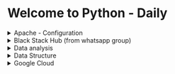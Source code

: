 # Welcome to Python - Daily
<details>
<summary>Apache - Configuration</summary>
# Apache Hosting on VPS: Advantages and Disadvantages

## Introduction

When it comes to hosting web applications on a Virtual Private Server (VPS), Apache remains a popular choice among developers and system administrators. This README aims to explore the advantages and disadvantages of using Apache as the web server for hosting Python applications on a VPS. Additionally, a sample Apache configuration file (`app.py`) for a Django project is provided, which can serve as a starting point for other Python web applications.

## Advantages of Apache Hosting on VPS

### 1. Robust and Proven

Apache is one of the oldest and most widely used web servers globally, with a proven track record for stability and reliability. Its long-standing presence in the industry makes it a trusted choice for hosting applications on VPS environments.

### 2. Configurability

Apache offers a high level of configurability, allowing users to fine-tune various settings to meet the specific requirements of their applications. This flexibility is particularly beneficial when hosting diverse types of web applications, including Django, Flask, and other Python frameworks.

### 3. Modularity

Apache is designed with a modular architecture, enabling the use of modules to extend its functionality. This modular approach allows users to add or remove features based on their needs, enhancing performance and security without unnecessary overhead.

### 4. Support for Multiple Programming Languages

While the provided sample configuration is tailored for Django, Apache has the versatility to host web applications written in various programming languages. This includes support for Python, PHP, Ruby, and more, making it a versatile choice for multi-language environments.

### 5. SSL/TLS Support

Apache easily integrates with SSL/TLS protocols, providing a secure connection between clients and the server. This is crucial for applications that handle sensitive information, ensuring data integrity and confidentiality.

## Disadvantages of Apache Hosting on VPS

### 1. Resource Usage

Apache's process-based architecture may consume more system resources compared to event-driven web servers like Nginx. In scenarios with limited resources, Apache may not be the most efficient choice, especially when handling a large number of concurrent connections.

### 2. Configuration Complexity

While configurability is an advantage, it can also lead to complexity, especially for users unfamiliar with Apache's configuration syntax. Incorrect configurations may result in unexpected behavior or security vulnerabilities.

### 3. Learning Curve

For users new to web hosting and server management, Apache's extensive feature set and configuration options can present a steep learning curve. It may require time and effort to become proficient in optimizing Apache for specific use cases.

## Sample Apache Configuration (`app.py`)

The provided `app.py` is a sample Apache configuration file tailored for a Django project. This configuration assumes that the project is structured similarly to the provided Django project structure and can be used as a starting point for other Python web applications. Please review and modify the paths, usernames, and domain names based on your specific setup.

### Usage

1. Copy the `app.py` configuration into your Apache configuration file, typically located at `/etc/apache2/sites-available/`.
2. Update paths, usernames, and domain names as needed.
3. If you don't have SSL certificates, you can comment out the lines:
   ```apache
   # SSLCertificateFile /etc/letsencrypt/live/domain.com-0001/fullchain.pem
   # SSLCertificateKeyFile /etc/letsencrypt/live/domain.com-0001/privkey.pem
   ```
**Note:** Always prioritize the security of sensitive information, such as usernames, paths, and SSL certificates.


</details>
<details>
<summary>Black Stack Hub (from whatsapp group)</summary>
# Welcome to the BlackStackHub Support Code Repository

This repository contains support code for the Python-Daily project. The code here is meant to address reported bugs, provide modifications, and support discussions within our WhatsApp group.

## How to Join Our WhatsApp Group

If you have questions, encounter issues, or want to engage in discussions, you can join our WhatsApp group. Click on the following link to join: [Join WhatsApp Group](https://chat.whatsapp.com/IVvrrF9Wq7OHWk5x4XNk9K)

## BlackStackHub GitHub Organization

Explore more projects and contributions by visiting our GitHub organization at [github.com/blackstackhub](https://github.com/blackstackhub).

## Folder Structure

- **blackstackhub/**
  - *Support Code:* Contains additional code to address reported bugs and provide solutions.
  - *Modifications:* Code modifications for enhancing features or fixing issues.

Feel free to explore, contribute, and engage with the community! If you encounter any issues or have questions, don't hesitate to reach out in the WhatsApp group.

Happy coding!

</details>
<details>
<summary>Data analysis</summary>

# Fruit Sales Analysis

This contains a Python script for analyzing and visualizing fruit sales over time. The script uses the Pandas library for data manipulation and Matplotlib for creating plots.

Data analysis is a crucial component in various fields and industries for several reasons.
Check out [django-analyst](https://github.com/devfemibadmus/django-analyst) a software that provide analysis for models in your django project
Here's a more detailed explanation of why data analysis is needed:

1.  **Informed Decision-Making:**
    
    -   **What it means:** Data analysis enables organizations to make informed decisions by extracting valuable insights from raw data.
    -   **Why it's needed:** Decision-makers can better understand patterns, trends, and correlations within their data, allowing them to make strategic and informed choices.
2.  **Identifying Trends and Patterns:**
    
    -   **What it means:** Data analysis helps in recognizing trends and patterns within datasets that might not be apparent at first glance.
    -   **Why it's needed:** Identifying trends can provide valuable insights into market dynamics, customer behavior, and other factors critical for business success.
3.  **Performance Measurement:**
    
    -   **What it means:** Organizations use data analysis to assess their performance against predefined metrics and goals.
    -   **Why it's needed:** Measuring performance helps in evaluating the effectiveness of strategies, campaigns, and overall business operations.
4.  **Customer Understanding:**
    
    -   **What it means:** Analyzing customer data allows businesses to understand customer preferences, behaviors, and needs.
    -   **Why it's needed:** This understanding is essential for tailoring products, services, and marketing strategies to meet customer expectations and enhance customer satisfaction.
5.  **Risk Management:**
    
    -   **What it means:** Data analysis assists in identifying and mitigating potential risks by evaluating historical data and predicting future outcomes.
    -   **Why it's needed:** Businesses can proactively manage risks, anticipate challenges, and implement strategies to minimize negative impacts.
6.  **Resource Optimization:**
    
    -   **What it means:** Data analysis helps in optimizing resource allocation, whether it's time, money, or personnel.
    -   **Why it's needed:** Efficient resource allocation ensures that organizations maximize their outputs while minimizing unnecessary costs.
7.  **Performance Monitoring and KPIs:**
    
    -   **What it means:** Key Performance Indicators (KPIs) are tracked and monitored through data analysis to measure the success of specific objectives.
    -   **Why it's needed:** Monitoring KPIs provides real-time feedback on the effectiveness of strategies and helps in making timely adjustments.
8.  **Market Research:**
    
    -   **What it means:** Data analysis is used in market research to understand market trends, consumer preferences, and competitive landscapes.
    -   **Why it's needed:** Businesses can stay competitive and adapt to changing market conditions by staying informed about industry trends and consumer behavior.

In summary, data analysis is essential for organizations to gain meaningful insights, make informed decisions, and stay competitive in today's data-driven world. It empowers businesses to understand their operations, customers, and market dynamics, leading to improved efficiency and better outcomes.

## Getting Started

Make sure you have the required libraries installed by running:

```bash
pip install pandas matplotlib
```

## Code explanation
we will be using .csv in this practice, you can get .csv file  from your database by using sample below code
```bash
import sqlite3
import csv

# Connect to the SQLite database
conn = sqlite3.connect('your_database.db')
cursor = conn.cursor()

# Execute a query to select data from a table
cursor.execute('SELECT * FROM your_table')

# Fetch all the results
data = cursor.fetchall()

# Define the CSV file name
csv_file = 'output.csv'

# Write the data to a CSV file
with open(csv_file, 'w', newline='') as file:
    csv_writer = csv
```
and here we have our CVS file that's being use
```bash
Fruit,Sale,Date

Apples,15,2022-01-01
Apples,10,2022-01-02
Apples,20,2022-01-03

Bananas,5,2022-01-01
Bananas,15,2022-01-02
Bananas,25,2022-01-03

Cherries,3,2022-01-01
Cherries,9,2022-01-02
Cherries,18,2022-01-03
```
here is our `sales.py` that does the analysis for the fruit sales
```bash
# Import the pandas library and alias it as 'pd'
import pandas as pd

# Import the pyplot module from matplotlib and alias it as 'plt'
import matplotlib.pyplot as plt

# Read the CSV file 'fruit_sale.csv' into a pandas DataFrame and assign it to the variable 'df'
df = pd.read_csv('fruit_sale.csv')

# Create a new figure with a specified size (10 inches by 6 inches)
plt.figure(figsize=(10, 6))

# Iterate over each unique fruit in the 'Fruit' column of the DataFrame
for fruit in df['Fruit'].unique():
    # Create a subset of the DataFrame for the current fruit
    fruit_data = df[df['Fruit'] == fruit]
    
    # Plot the sales over time for the current fruit, using markers ('o') and a label
    plt.plot(fruit_data['Date'], fruit_data['Sale'], marker='o', label=fruit)

# Add a label to the x-axis
plt.xlabel('Date')

# Add a label to the y-axis
plt.ylabel('Sale')

# Add a title to the plot
plt.title('Sales Over Time for Each Fruit (Line Plot with Markers)')

# Display a legend to distinguish between different fruits in the plot
plt.legend()

# Display the plot
plt.show()

```
![Figure_1](data-analysis/Figure_1.png)

This script reads a CSV file containing fruit sales data and then creates a line plot with markers to visualize the sales trends for each type of fruit over time.

## Result

The plot above illustrates the growth of sales for different fruits over the provided date range. Data Frame is created containing only the rows corresponding to that fruit type, and a line plot with markers is generated.

Here's an explanation of the result:

-   **Blue Line (Apple):**
    
    -   The blue line represents the sales over time for apples.
    -   Each marker on the blue line corresponds to a specific date, and the vertical position of the marker indicates the quantity of apples sold on that date.
-   **Orange Line (Banana):**
    
    -   The orange line represents the sales over time for bananas.
    -   Each marker on the orange line corresponds to a specific date, and the vertical position of the marker indicates the quantity of bananas sold on that date.
-   **Green Line (Cherry):**
    
    -   The green line represents the sales over time for cherries.
    -   Each marker on the green line corresponds to a specific date, and the vertical position of the marker indicates the quantity of cherries sold on that date.
-   **Reading the Plot:**
    
    -   The x-axis represents the dates (time), and the y-axis represents the quantity of sales.
    -   By looking at the markers on each line, you can easily see how many units of each fruit type were sold on a specific date.
    -   The legend on the plot helps identify which line corresponds to each fruit type.

For example, if you want to know how many apples were sold on January 2, you would look at the blue line at the position where it intersects with the date January 2 on the x-axis. Similarly, you can interpret the sales for bananas and cherries on each respective line.
</details>
<details>
<summary>Data Structure</summary>

# Graph Visualization and Shortest Path Finder(map.py)

This Python script provides a `Graph` class for working with undirected graphs. It includes functionalities to add nodes and edges, find the shortest path between nodes using Dijkstra's algorithm, and visualize the graph using NetworkX and Matplotlib.
![Figure_1.png](Figure_1.png)
## Usage

1.  **Install Dependencies:**
    
    -   Ensure you have the required dependencies installed. You can install them using:
                
        ```bash
        pip install matplotlib networkx
        ``` 
        
2.  **Run the Script:**
    
    -   Copy the script (`map.py`) into your project.
    -   Customize the graph data in the JSON format within the script or load your own data.
3.  **Customize Graph Data:**
    
    -   Edit the `json_data` variable in the script to represent your graph. The JSON structure should include "nodes" and "edges" with corresponding details.
4.  **Create Graph and Find Shortest Path:**
    
    -   Instantiate the `Graph` class, add nodes and edges, and use the `dijkstra` method to find the shortest path between two nodes.
        
        
        ```python
        # Example:
        map_graph = Graph()
        map_graph.add_node("A")
        map_graph.add_edge("A", "B", 2)
        # ... add more nodes and edges ...
        shortest_distance, shortest_path = map_graph.dijkstra("A", "L")
        ``` 
        
5.  **Visualize the Graph:**
    
    -   Use the `visualize` method to display the graph with Matplotlib.
        
        pythonCopy code
        
        `map_graph.visualize()` 
        

## Example

An example graph is provided in the script. Run the script to visualize the graph and find the shortest path from node "A" to node "L."

```bash
# Run the script
python graph_visualization.py
```






# Social Media Network (social.py)

This Python program implements a simple social media network using the NetworkX library. The network allows users to be added, relationships to be formed between them, and provides functionality to find connections, analyze social circles, recommend new connections, and visualize the network.

![Figure_2.png](Figure_2.png)

## Features

1. **Adding Users:**
   - Users can be added to the social media network.

2. **Adding Relationships:**
   - Relationships between users (edges) can be added with specified relationship types.

3. **Finding Connections:**
   - Users can find their connections (neighbors) along with the relationship types.

4. **Analyzing Social Circles:**
   - The network can be analyzed to identify social circles using connected components.

5. **Recommendations:**
   - Users can receive recommendations for potential connections based on shared connections.

6. **Visualization:**
   - The network can be visualized using Matplotlib.

## Usage

 1. **Initialization:**
   ```python
   social_media_network = SocialMediaNetwork()
   ```
 
 2. **Adding Users and Relationships:**
   ```python
   social_media_network.add_user("User1")
   social_media_network.add_user("User2")
   social_media_network.add_relationship("User1", "User2", "Friend")
   ```
  
 3.  **Finding Connections:**
   ```python
   connections = social_media_network.find_connections("User1")
   print(f"Connections for User1: {connections}")
   ```
   
 4. **Analyzing Social Circles:**
   ```python
   social_circles = social_media_network.analyze_social_circles()
   user_social_circle = [circle for circle in social_circles if  "User1" in circle]
   print(f"Social Circles for User1: {user_social_circle if user_social_circle else 0}")
   ```
   
 5. **Recommendations:**
   ```python
   recommendations = social_media_network.recommend_connections("User1")
   print(f"Recommendations for User1: {recommendations}")
   ```
   
 6. **Visualization:**
   ```python
   social_media_network.visualize()
   ```
   
</details>
<details>
<summary>Google Cloud</summary>
# Welcome Google Cloud Platform

Google Cloud Platform stands out for its reliability, scalability, and a wide range of services that support various workloads. Key reasons to choose GCP for deploying python apps include:

-   **Global Infrastructure**: GCP's extensive global infrastructure ensures low-latency access to your application for users worldwide.
    
-   **Scalability**: GCP provides scalable solutions to accommodate the growth of your application, ensuring optimal performance under varying workloads.
    
-   **Integrated Services**: GCP offers a suite of integrated services for storage, databases, machine learning, and more, facilitating a seamless development and deployment experience.
    

## Choosing the Right Service

### App Engine

-   **Managed Service**: App Engine is a fully managed platform that abstracts away infrastructure management, allowing developers to focus solely on their application code.
    
-   **Automatic Scaling**: App Engine automatically adjusts resources based on traffic, ensuring optimal performance without manual intervention.
    

### Compute Engine

-   **Customizable Virtual Machines**: Compute Engine offers virtual machines with full control over configurations, making it suitable for applications with specific requirements.
    
-   **Persistent Storage**: Ideal for applications that require persistent disk storage, Compute Engine allows you to attach and detach storage volumes as needed.
    

### Cloud Run

-   **Containerized Deployments**: Cloud Run is designed for containerized applications, providing flexibility in choosing your preferred programming language and dependencies.
    
-   **Serverless**: Cloud Run is serverless, meaning you only pay for the compute resources used during the execution of your containers.
   

## Conclusion

Google Cloud Platform provides a versatile environment for deploying python applications. Choose the service that best aligns with your application's requirements, whether it's the simplicity of App Engine, the flexibility of Compute Engine, or the containerized approach with Cloud Run. Follow the steps outlined in this guide to ensure a smooth deployment process on GCP.


## References

-   [Google Cloud Documentation](https://cloud.google.com/python/docs/getting-started)
-   [Google Cloud Codelabs](https://codelabs.developers.google.com/codelabs/cloud-app-engine-python3)
- [google-cloud-django-settings](https://github.com/devfemibadmus/python-daily/tree/master/gcloud/django/settings.py)



# Perform CRUD operation on Google Cloud Storage

```python
from google.cloud import storage
import json

# Set your Google Cloud Storage credentials (make sure it has the necessary permissions)
client = storage.Client.from_service_account_json('path/to/your/credentials.json')

# Set your bucket name
bucket_name = 'your-bucket-name'

# Create a bucket object
bucket = client.get_bucket(bucket_name)

def create_operation(data, file_name='db.json'):
    # Serialize the data to a JSON-formatted string
    json_data = json.dumps(data)
    
    # Write the JSON data to a file
    blob = bucket.blob(file_name)
    blob.upload_from_string(json_data)
    
    print(f"Data created successfully in '{file_name}'")

def read_operation(file_name='db.json'):
    # Get the blob
    blob = bucket.blob(file_name)
    
    try:
        # Download the content
        json_content = blob.download_as_text()
        
        # Deserialize the JSON data
        read_data = json.loads(json_content)
        
        print(f"Read Data from '{file_name}':")
        print(read_data)
    except storage.exceptions.NotFound:
        print(f"File '{file_name}' not found.")

def update_operation(data, file_name='db.json'):
    # Perform update by calling the create operation with new data
    create_operation(data, file_name)
    
    print(f"Data updated successfully in '{file_name}'")

def delete_operation(file_name='db.json'):
    # Get the blob
    blob = bucket.blob(file_name)
    
    try:
        # Delete the blob
        blob.delete()
        
        print(f"File '{file_name}' deleted successfully.")
    except storage.exceptions.NotFound:
        print(f"File '{file_name}' not found. Deletion failed.")

# Sample data
users = [
    {"id": 1, "name": "John Doe", "age": 25},
    {"id": 2, "name": "Jane Doe", "age": 30}
]

# CRUD operations
create_operation(users)
read_operation()
update_operation([
    {"id": 1, "name": "Updated John Doe", "age": 26},
    {"id": 3, "name": "New User", "age": 22}
])
read_operation()
delete_operation()
read_operation()  # This should indicate that the file is not found after deletion
```


## References

-   [Google Cloud Documentation](https://cloud.google.com/python/docs/getting-started)
-   [Google Cloud Codelabs](https://codelabs.developers.google.com/codelabs/cloud-app-engine-python3)
- [google-cloud-django](https://github.com/devfemibadmus/python-daily/tree/master/gcloud/django/settings.py)
<details>

<summary>SQL University management System</summary>

# University Management System

This Python script demonstrates basic CRUD (Create, Read, Update, Delete) operations for managing a university database using SQLite. The script includes functions for adding students, courses, enrollments, employees, and employee details. It also provides functionality for reading, updating, and deleting records.

## Database Connection and Table Creation

```python
# Connect to the database (creates a new file named 'university.db' if it doesn't exist)
conn = sqlite3.connect('university.db')
cursor = conn.cursor()

# Create tables if they don't exist
cursor.execute('''
    CREATE TABLE IF NOT EXISTS students (
        student_id INTEGER PRIMARY KEY,
        name TEXT NOT NULL
    )
''')

# (Similar CREATE TABLE statements for courses, enrollments, employees, and employee_details)
```
This section establishes a connection to the SQLite database named 'university.db' and creates tables for students, courses, enrollments, employees, and employee details if they don't already exist.

## Create Functions
```python
def add_student(name):
    try:
        cursor.execute('INSERT INTO students (name) VALUES (?)', (name,))
        conn.commit()
        print(f"Student '{name}' added successfully.")
    except sqlite3.Error as e:
        print(f"Error adding student: {e}")

# (Similar functions for add_course, enroll_student, add_employee, and add_employee_details)

```
These functions handle the creation (INSERT) of new records in the respective tables. They use parameterized queries to avoid SQL injection and include error handling to catch any database-related issues.

## Read Functions
```python
def get_students():
    try:
        cursor.execute('SELECT * FROM students')
        return cursor.fetchall()
    except sqlite3.Error as e:
        print(f"Error fetching students: {e}")
        return []

# (Similar functions for get_courses, get_enrollments, get_employees, and get_employee_details)
```
These functions retrieve data (SELECT) from the respective tables. They execute SQL queries, fetch the results, and handle errors, returning the data or an empty list if an error occurs.

## Update Functions
```python
def update_student_name(student_id, new_name):
    try:
        cursor.execute('UPDATE students SET name = ? WHERE student_id = ?', (new_name, student_id))
        conn.commit()
        print(f"Student with student_id {student_id} updated successfully.")
    except sqlite3.Error as e:
        print(f"Error updating student name: {e}")

# (Similar function for update_employee_details_address)
```
## Delete Functions
```python
def delete_student(student_id):
    try:
        cursor.execute('DELETE FROM students WHERE student_id = ?', (student_id,))
        conn.commit()
        print(f"Student with student_id {student_id} deleted successfully.")
    except sqlite3.Error as e:
        print(f"Error deleting student: {e}")

# (Similar function for delete_employee)
```

## Example Usage
```python
# Example Usage
add_student('John Doe')
add_student('Jane Doe')

add_course('Introduction to Programming')
add_course('Database Management')

enroll_student(1, 1)
enroll_student(1, 2)
enroll_student(2, 2)

add_employee('Alice Smith')
add_employee_details(1, '123 Main St')
```
This part of the code demonstrates how to use the functions by adding sample data to the tables.

## Close the Connection
```python
# Close the connection
conn.close()
```
## Closing the Database Connection

If the connection (`conn.close()`) is not closed explicitly, it can lead to various issues:

- **Resource Leakage:** Each open connection consumes system resources. If connections are not closed, it can lead to resource leakage, potentially causing your application to run out of available resources over time.

- **Locking Issues:** In some database systems, not closing connections can lead to issues with locking. For example, other processes or applications might be prevented from accessing the database if there are open transactions on the same records.

- **Data Integrity:** Open connections can impact the consistency and integrity of your data. Changes made in one session might not be visible to other sessions until the connection is closed.

- **Performance:** Over time, having numerous open connections can impact the performance of your application and the database server.

To avoid these issues, it's a good practice to always close the database connection once you have finished using it. The `conn.close()` statement in your code is responsible for closing the connection to the SQLite database.

Here's where you should typically close the connection:

```python
# Example Usage
print("\nAfter Update and Delete:")
print("Students:")
print(get_students())

print("Employees:")
print(get_employees())

# Close the connection
conn.close()
```
This part of the code, at the end of the script, is where the connection is closed. Always make sure to include this statement to properly release resources and ensure the integrity and performance of your application.
</details>
